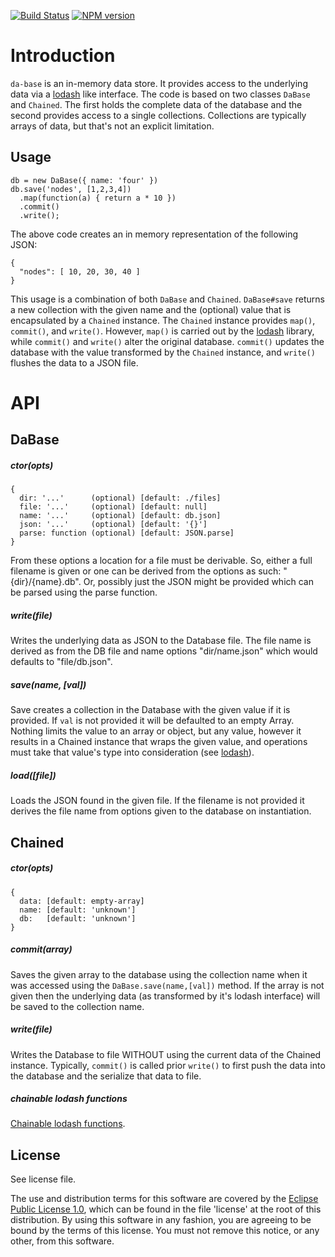 [![Build Status](https://travis-ci.org/lcaballero/da-base.svg?branch=master)](https://travis-ci.org/) [![NPM version](https://badge.fury.io/js/da-base.svg)](http://badge.fury.io/js/da-base)

# Introduction

`da-base` is an in-memory data store.  It provides access to the underlying data via
a [lodash][lodash] like interface.  The code is based on two classes `DaBase` and
`Chained`.  The first holds the complete data of the database and the second provides
access to a single collections.  Collections are typically arrays of data, but that's
not an explicit limitation.

## Usage

```
db = new DaBase({ name: 'four' })
db.save('nodes', [1,2,3,4])
  .map(function(a) { return a * 10 })
  .commit()
  .write();
```

The above code creates an in memory representation of the following JSON:

```
{
  "nodes": [ 10, 20, 30, 40 ]
}
```

This usage is a combination of both `DaBase` and `Chained`.  `DaBase#save` returns
a new collection with the given name and the (optional) value that is encapsulated
by a `Chained` instance.  The `Chained` instance provides `map()`, `commit()`, and
`write()`.  However, `map()` is carried out by the [lodash][lodash] library, while
`commit()` and `write()` alter the original database.  `commit()` updates the
database with the value transformed by the `Chained` instance, and `write()` flushes
the data to a JSON file.

# API

## DaBase

##### ctor(opts)

```
{
  dir: '...'      (optional) [default: ./files]
  file: '...'     (optional) [default: null]
  name: '...'     (optional) [default: db.json]
  json: '...'     (optional) [default: '{}']
  parse: function (optional) [default: JSON.parse]
}
```

From these options a location for a file must be derivable.  So, either a full
filename is given or one can be derived from the options as such:
"{dir}/{name}.db".  Or, possibly just the JSON might be provided which can be
parsed using the parse function.

##### write(file)

Writes the underlying data as JSON to the Database file.  The file name is derived
as from the DB file and name options "dir/name.json" which would defaults to
"file/db.json".

##### save(name, [val])

Save creates a collection in the Database with the given value if it is provided.
If `val` is not provided it will be defaulted to an empty Array.  Nothing limits
the value to an array or object, but any value, however it results in a Chained
instance that wraps the given value, and operations must take that value's type
into consideration (see [lodash][lodash]).

##### load([file])

Loads the JSON found in the given file.  If the filename is not provided it
derives the file name from options given to the database on instantiation.

## Chained

##### ctor(opts)

```
{
  data: [default: empty-array]
  name: [default: 'unknown']
  db:   [default: 'unknown']
}
```

##### commit(array)

Saves the given array to the database using the collection name when it was
accessed using the `DaBase.save(name,[val])` method.  If the array is not
given then the underlying data (as transformed by it's lodash interface) will
be saved to the collection name.

##### write(file)

Writes the Database to file WITHOUT using the current data of the Chained
instance.  Typically, `commit()` is called prior `write()` to first push
the data into the database and the serialize that data to file.

##### chainable lodash functions

[Chainable lodash functions][lodash-chain].


## License

See license file.

The use and distribution terms for this software are covered by the
[Eclipse Public License 1.0][EPL-1], which can be found in the file 'license' at the
root of this distribution. By using this software in any fashion, you are
agreeing to be bound by the terms of this license. You must not remove this
notice, or any other, from this software.


[EPL-1]: http://opensource.org/licenses/eclipse-1.0.txt
[lodash]: https://lodash.com/docs
[lodash-chain]: https://lodash.com/docs#_

